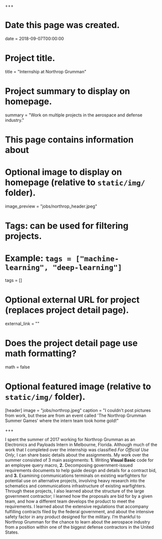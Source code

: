 +++
# Date this page was created.
date = 2018-09-07T00:00:00

# Project title.
title = "Internship at Northrop Grumman"

# Project summary to display on homepage.
summary = "Work on multiple projects in the aerospace and defense industry."
# This page contains information about 
# Optional image to display on homepage (relative to `static/img/` folder).
image_preview = "jobs/northrop_header.jpeg"

# Tags: can be used for filtering projects.
# Example: `tags = ["machine-learning", "deep-learning"]`
tags = []

# Optional external URL for project (replaces project detail page).
external_link = ""

# Does the project detail page use math formatting?
math = false

# Optional featured image (relative to `static/img/` folder).
[header]
image = "jobs/northrop.jpeg"
caption = "I couldn't post pictures from work, but these are from an event called 'The Northrop Grumman Summer Games' where the intern team took home gold!"

+++

I spent the summer of 2017 working for Northrop Grumman as an Electronics and Payloads Intern in Melbourne, Florida. Although much of the work that I completed over the internship was classified *For Official Use Only*, I can share basic details about the assignments. My work over the summer consisted of 3 main assignments: **1.** Writing **Visual Basic** code for an employee query macro, **2.** Decomposing government-issued requirements documents to help guide design and details for a contract bid, and **3.** Examining communications terminals on existing warfighters for potential use on alternative projects, involving heavy research into the schematics and communications infrastructure of existing warfighters. Through these projects, I also learned about the structure of the large government contractor; I learned how the proposals are bid for by a given team, and how a different team develops the product to meet the requirements. I learned about the extensive regulations that accompany fulfilling contracts filed by the federal government, and about the intensive safety factor in any product designed for the military. I’m thankful to Northrop Grumman for the chance to learn about the aerospace industry from a position within one of the biggest defense contractors in the United States.

